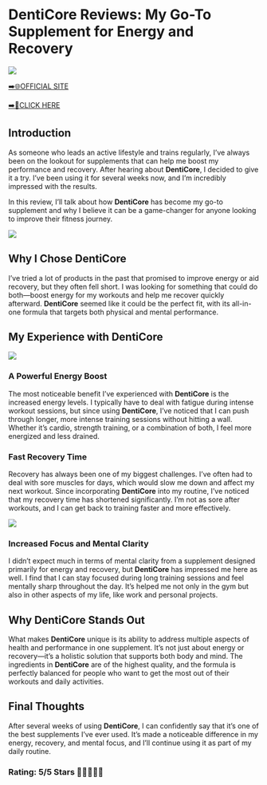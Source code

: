 # **DentiCore Reviews**: My Go-To Supplement for Energy and Recovery

[![](https://static.vecteezy.com/system/resources/thumbnails/019/896/014/small/buy-now-gradient-button-with-cart-symbol-buy-now-illustration-png.png)](https://edetoop.top/lander/sugarpreland-1/dentic.html) 

[➡️🌐OFFICIAL SITE](https://edetoop.top/lander/sugarpreland-1/dentic.html) 

[➡️🔗CLICK HERE](https://edetoop.top/lander/sugarpreland-1/dentic.html) 


## Introduction

As someone who leads an active lifestyle and trains regularly, I’ve always been on the lookout for supplements that can help me boost my performance and recovery. After hearing about **DentiCore**, I decided to give it a try. I’ve been using it for several weeks now, and I’m incredibly impressed with the results.

In this review, I’ll talk about how **DentiCore** has become my go-to supplement and why I believe it can be a game-changer for anyone looking to improve their fitness journey.

[![](https://wallpapers.com/images/hd/red-order-now-button-udg4jcj4arvn8b0n-2.png)](https://edetoop.top/lander/sugarpreland-1/dentic.html)  

## Why I Chose **DentiCore**

I’ve tried a lot of products in the past that promised to improve energy or aid recovery, but they often fell short. I was looking for something that could do both—boost energy for my workouts and help me recover quickly afterward. **DentiCore** seemed like it could be the perfect fit, with its all-in-one formula that targets both physical and mental performance.

## My Experience with **DentiCore**

[![](https://static.vecteezy.com/system/resources/thumbnails/019/896/014/small/buy-now-gradient-button-with-cart-symbol-buy-now-illustration-png.png)](https://edetoop.top/lander/sugarpreland-1/dentic.html)

### A Powerful Energy Boost

The most noticeable benefit I’ve experienced with **DentiCore** is the increased energy levels. I typically have to deal with fatigue during intense workout sessions, but since using **DentiCore**, I’ve noticed that I can push through longer, more intense training sessions without hitting a wall. Whether it’s cardio, strength training, or a combination of both, I feel more energized and less drained.

### Fast Recovery Time

Recovery has always been one of my biggest challenges. I’ve often had to deal with sore muscles for days, which would slow me down and affect my next workout. Since incorporating **DentiCore** into my routine, I’ve noticed that my recovery time has shortened significantly. I’m not as sore after workouts, and I can get back to training faster and more effectively.

[![](https://wallpapers.com/images/hd/red-order-now-button-udg4jcj4arvn8b0n-2.png)](https://edetoop.top/lander/sugarpreland-1/dentic.html)  

### Increased Focus and Mental Clarity

I didn’t expect much in terms of mental clarity from a supplement designed primarily for energy and recovery, but **DentiCore** has impressed me here as well. I find that I can stay focused during long training sessions and feel mentally sharp throughout the day. It’s helped me not only in the gym but also in other aspects of my life, like work and personal projects.

## Why **DentiCore** Stands Out

What makes **DentiCore** unique is its ability to address multiple aspects of health and performance in one supplement. It’s not just about energy or recovery—it’s a holistic solution that supports both body and mind. The ingredients in **DentiCore** are of the highest quality, and the formula is perfectly balanced for people who want to get the most out of their workouts and daily activities.

## Final Thoughts

After several weeks of using **DentiCore**, I can confidently say that it’s one of the best supplements I’ve ever used. It’s made a noticeable difference in my energy, recovery, and mental focus, and I’ll continue using it as part of my daily routine.

### Rating: 5/5 Stars 🌟🌟🌟🌟🌟
